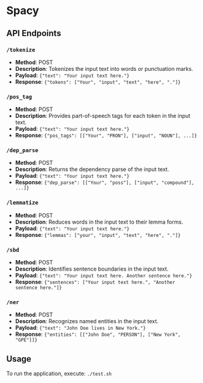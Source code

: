 # Spacy

## API Endpoints

### `/tokenize`

- **Method**: POST
- **Description**: Tokenizes the input text into words or punctuation marks.
- **Payload**: `{"text": "Your input text here."}`
- **Response**: `{"tokens": ["Your", "input", "text", "here", "."]}`

### `/pos_tag`

- **Method**: POST
- **Description**: Provides part-of-speech tags for each token in the input text.
- **Payload**: `{"text": "Your input text here."}`
- **Response**: `{"pos_tags": [["Your", "PRON"], ["input", "NOUN"], ...]}`

### `/dep_parse`

- **Method**: POST
- **Description**: Returns the dependency parse of the input text.
- **Payload**: `{"text": "Your input text here."}`
- **Response**: `{"dep_parse": [["Your", "poss"], ["input", "compound"], ...]}`

### `/lemmatize`

- **Method**: POST
- **Description**: Reduces words in the input text to their lemma forms.
- **Payload**: `{"text": "Your input text here."}`
- **Response**: `{"lemmas": ["your", "input", "text", "here", "."]}`

### `/sbd`

- **Method**: POST
- **Description**: Identifies sentence boundaries in the input text.
- **Payload**: `{"text": "Your input text here. Another sentence here."}`
- **Response**: `{"sentences": ["Your input text here.", "Another sentence here."]}`

### `/ner`

- **Method**: POST
- **Description**: Recognizes named entities in the input text.
- **Payload**: `{"text": "John Doe lives in New York."}`
- **Response**: `{"entities": [["John Doe", "PERSON"], ["New York", "GPE"]]}`

## Usage

To run the application, execute: `./test.sh`
